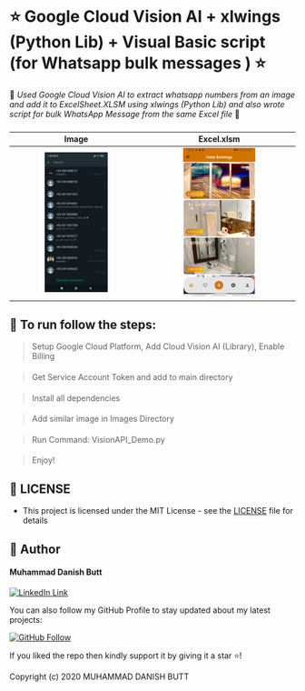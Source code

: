 # ⭐ Google Cloud Vision AI + xlwings (Python Lib) + Visual Basic script (for Whatsapp bulk messages ) ⭐

 🚀 *Used Google Cloud Vision AI to extract whatsapp numbers from an image and add it to ExcelSheet.XLSM using xlwings (Python Lib) and also wrote script for bulk WhatsApp Message from the same Excel file* 🚀

###
Image         | Excel.xlsm    |
:------------------:|:------------------:|
<img height = "70%" width="50%" src="https://github.com/indiedanish/ComputerVision_DataExtraction_to_ExcelSheet/blob/master/Images/img.jpeg" /> | <img width="50%" height = "70%" src="https://github.com/indiedanish/MAD-Project-Trip-Planning-App/blob/master/2%20(3).jpeg" /> 

## 🏃 To run follow the steps:

> Setup Google Cloud Platform, Add Cloud Vision AI (Library), Enable Billing
####
> Get Service Account Token and add to main directory
####
> Install all dependencies
####
> Add similar image in Images Directory
####
> Run Command: VisionAPI_Demo.py
#### 
> Enjoy!
####
####
## 🔑 LICENSE
- This project is licensed under the MIT License - see the [LICENSE](https://github.com/indiedanish/ComputerVision_DataExtraction_to_ExcelSheet/blob/master/LICENSE.md) file for details

## 🧑 Author

#### Muhammad Danish Butt
[![LinkedIn Link](https://img.shields.io/badge/Connect-Danish-blue.svg?logo=linkedin&longCache=true&style=social&label=Connect
)](https://www.linkedin.com/in/indiedanish)

You can also follow my GitHub Profile to stay updated about my latest projects:

[![GitHub Follow](https://img.shields.io/badge/Connect-Danish-blue.svg?logo=Github&longCache=true&style=social&label=Follow)](https://github.com/indiedanish)

If you liked the repo then kindly support it by giving it a star ⭐!

Copyright (c) 2020 MUHAMMAD DANISH BUTT
